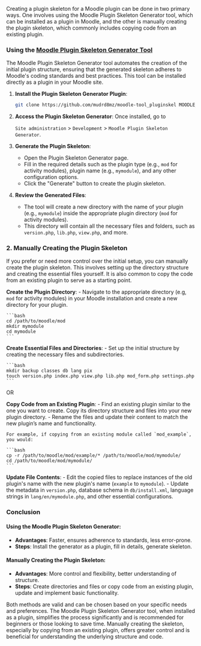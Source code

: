 Creating a plugin skeleton for a Moodle plugin can be done in two primary ways. One involves using the Moodle Plugin Skeleton Generator tool, which can be installed as a plugin in Moodle, and the other is manually creating the plugin skeleton, which commonly includes copying code from an existing plugin. 

### Using the [Moodle Plugin Skeleton Generator Tool](https://docs.moodle.org/404/en/Plugin_skeleton_generator)

The Moodle Plugin Skeleton Generator tool automates the creation of the initial plugin structure, ensuring that the generated skeleton adheres to Moodle's coding standards and best practices. This tool can be installed directly as a plugin in your Moodle site.

1. **Install the Plugin Skeleton Generator Plugin**:
    ```bash
    git clone https://github.com/mudrd8mz/moodle-tool_pluginskel MOODLE_ROOT_DIRECTORY/admin/tool/pluginskel
    ```

2. **Access the Plugin Skeleton Generator**:
  Once installed, go to 
    
    `Site administration` > `Development` > `Moodle Plugin Skeleton Generator`.

3. **Generate the Plugin Skeleton**:
    - Open the Plugin Skeleton Generator page.
    - Fill in the required details such as the plugin type (e.g., `mod` for activity modules), plugin name (e.g., `mymodule`), and any other configuration options.
    - Click the "Generate" button to create the plugin skeleton.

4. **Review the Generated Files**:
    - The tool will create a new directory with the name of your plugin (e.g., `mymodule`) inside the appropriate plugin directory (`mod` for activity modules).
    - This directory will contain all the necessary files and folders, such as `version.php`, `lib.php`, `view.php`, and more.

### 2. Manually Creating the Plugin Skeleton

If you prefer or need more control over the initial setup, you can manually create the plugin skeleton. This involves setting up the directory structure and creating the essential files yourself. It is also common to copy the code from an existing plugin to serve as a starting point.


**Create the Plugin Directory**:
    - Navigate to the appropriate directory (e.g, `mod` for activity modules) in your Moodle installation and create a new directory for your plugin.

    ```bash
    cd /path/to/moodle/mod
    mkdir mymodule
    cd mymodule
    ```

**Create Essential Files and Directories**:
    - Set up the initial structure by creating the necessary files and subdirectories.

    ```bash
    mkdir backup classes db lang pix
    touch version.php index.php view.php lib.php mod_form.php settings.php
    ```

OR 

**Copy Code from an Existing Plugin**:
    - Find an existing plugin similar to the one you want to create. Copy its directory structure and files into your new plugin directory.
    - Rename the files and update their content to match the new plugin’s name and functionality.

    For example, if copying from an existing module called `mod_example`, you would:

    ```bash
    cp -r /path/to/moodle/mod/example/* /path/to/moodle/mod/mymodule/
    cd /path/to/moodle/mod/mymodule/
    ```

**Update File Contents**:
    - Edit the copied files to replace instances of the old plugin's name with the new plugin's name (`example` to `mymodule`).
    - Update the metadata in `version.php`, database schema in `db/install.xml`, language strings in `lang/en/mymodule.php`, and other essential configurations.

### Conclusion

#### Using the Moodle Plugin Skeleton Generator:
- **Advantages**: Faster, ensures adherence to standards, less error-prone.
- **Steps**: Install the generator as a plugin, fill in details, generate skeleton.

#### Manually Creating the Plugin Skeleton:
- **Advantages**: More control and flexibility, better understanding of structure.
- **Steps**: Create directories and files or copy code from an existing plugin, update and implement basic functionality.

Both methods are valid and can be chosen based on your specific needs and preferences. The Moodle Plugin Skeleton Generator tool, when installed as a plugin, simplifies the process significantly and is recommended for beginners or those looking to save time. Manually creating the skeleton, especially by copying from an existing plugin, offers greater control and is beneficial for understanding the underlying structure and code.